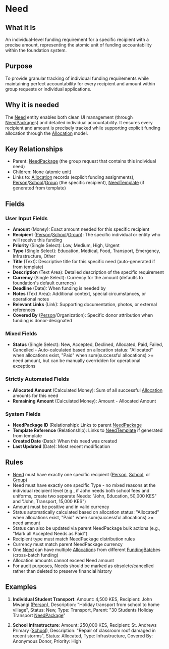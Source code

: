 # Need

## What It Is
An individual-level funding requirement for a specific recipient with a precise amount, representing the atomic unit of funding accountability within the foundation system.

## Purpose
To provide granular tracking of individual funding requirements while maintaining perfect accountability for every recipient and amount within group requests or individual applications.

## Why it is needed 
The [Need](../need.md) entity enables both clean UI management (through [NeedPackage](../needpackage.md)s) and detailed individual accountability. It ensures every recipient and amount is precisely tracked while supporting explicit funding allocation through the [Allocation](../allocation.md) model.

## Key Relationships
- Parent: [NeedPackage](../needpackage.md) (the group request that contains this individual need)
- Children: None (atomic unit)
- Links to: [Allocation](../allocation.md) records (explicit funding assignments), [Person](../person.md)/[School](../school.md)/[Group](../group.md) (the specific recipient), [NeedTemplate](../needtemplate.md) (if generated from template)

## Fields

### User Input Fields
- **Amount** (Money): Exact amount needed for this specific recipient
- **Recipient** ([Person](../person.md)/[School](../school.md)/[Group](../group.md)): The specific individual or entity who will receive this funding
- **Priority** (Single Select): Low, Medium, High, Urgent
- **Type** (Single Select): Education, Medical, Food, Transport, Emergency, Infrastructure, Other
- **Title** (Text): Descriptive title for this specific need (auto-generated if from template)
- **Description** (Text Area): Detailed description of the specific requirement
- **Currency** (Single Select): Currency for the amount (defaults to foundation's default currency)
- **Deadline** (Date): When funding is needed by
- **Notes** (Text Area): Additional context, special circumstances, or operational notes
- **Relevant Links** (Link): Supporting documentation, photos, or external references
- **Covered By** ([Person](../person.md)/Organization): Specific donor attribution when funding is donor-designated

### Mixed Fields
- **Status** (Single Select): New, Accepted, Declined, Allocated, Paid, Failed, Cancelled - Auto-calculated based on allocation status: "Allocated" when allocations exist, "Paid" when sum(successful allocations) >= need amount, but can be manually overridden for operational exceptions

### Strictly Automated Fields
- **Allocated Amount** (Calculated Money): Sum of all successful [Allocation](../allocation.md) amounts for this need
- **Remaining Amount** (Calculated Money): Amount - Allocated Amount

### System Fields
- **NeedPackage ID** (Relationship): Links to parent [NeedPackage](../needpackage.md)
- **Template Reference** (Relationship): Links to [NeedTemplate](../needtemplate.md) if generated from template
- **Created Date** (Date): When this need was created
- **Last Updated** (Date): Most recent modification

## Rules
- [Need](../need.md) must have exactly one specific recipient ([Person](../person.md), [School](../school.md), or [Group](../group.md))
- Need must have exactly one specific Type - no mixed reasons at the individual recipient level (e.g., if John needs both school fees and uniforms, create two separate Needs: "John, Education, 50,000 KES" and "John, Transport, 15,000 KES")
- Amount must be positive and in valid currency
- Status automatically calculated based on allocation status: "Allocated" when allocations exist, "Paid" when sum(successful allocations) >= need amount
- Status can also be updated via parent NeedPackage bulk actions (e.g., "Mark all Accepted Needs as Paid")
- Recipient type must match NeedPackage distribution rules
- Currency must match parent NeedPackage currency
- One [Need](../need.md) can have multiple [Allocation](../allocation.md)s from different [FundingBatch](../fundingbatch.md)es (cross-batch funding)
- Allocation amounts cannot exceed Need amount
- For audit purposes, Needs should be marked as obsolete/cancelled rather than deleted to preserve financial history

## Examples
1. **Individual Student Transport**: Amount: 4,500 KES, Recipient: John Mwangi ([Person](../person.md)), Description: "Holiday transport from school to home village", Status: New, Type: Transport, Parent: "30 Students Holiday Transport [NeedPackage](../needpackage.md)"

2. **School Infrastructure**: Amount: 250,000 KES, Recipient: St. Andrews Primary ([School](../school.md)), Description: "Repair of classroom roof damaged in recent storms", Status: Allocated, Type: Infrastructure, Covered By: Anonymous Donor, Priority: High